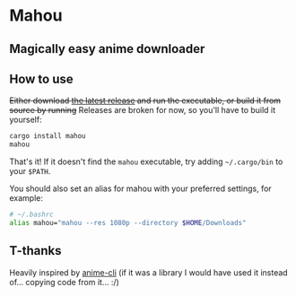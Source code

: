 # Mahou
## Magically easy anime downloader

## How to use
~~Either download [the latest release](https://github.com/LeoRiether/mahou/releases/latest) and
run the executable, or build it from source by running~~
Releases are broken for now, so you'll have to build it yourself:

```bash
cargo install mahou
mahou
```

That's it! If it doesn't find the `mahou` executable, try adding `~/.cargo/bin`
to your `$PATH`.

You should also set an alias for mahou with your preferred settings, for example:

```bash
# ~/.bashrc
alias mahou="mahou --res 1080p --directory $HOME/Downloads"
```


## T-thanks
Heavily inspired by [anime-cli](https://github.com/DeGuitard/anime-cli) (if it was a library I would have used it instead of... copying code from it... :/)
